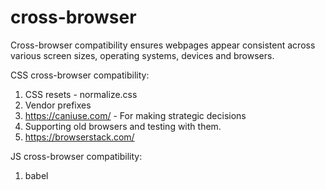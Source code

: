 # cross-browser
Cross-browser compatibility ensures webpages appear consistent across various screen sizes, operating systems, devices and browsers.

CSS cross-browser compatibility:
1. CSS resets - normalize.css
2. Vendor prefixes
3. https://caniuse.com/ - For making strategic decisions
4. Supporting old browsers and testing with them.
  1. https://browserstack.com/

JS cross-browser compatibility:
1. babel
